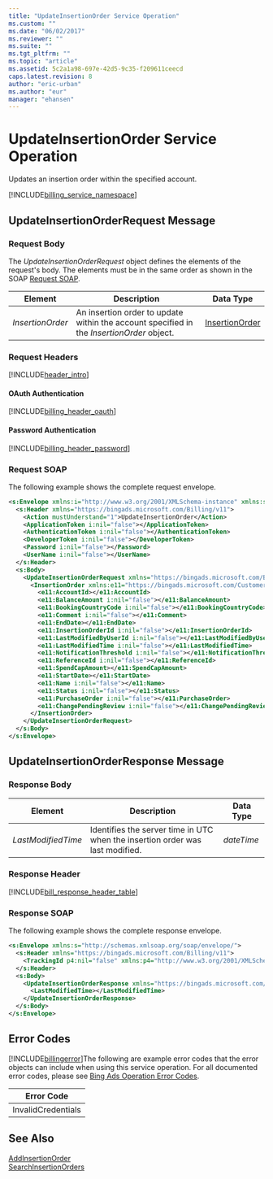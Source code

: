 ```yaml
---
title: "UpdateInsertionOrder Service Operation"
ms.custom: ""
ms.date: "06/02/2017"
ms.reviewer: ""
ms.suite: ""
ms.tgt_pltfrm: ""
ms.topic: "article"
ms.assetid: 5c2a1a98-697e-42d5-9c35-f209611ceecd
caps.latest.revision: 8
author: "eric-urban"
ms.author: "eur"
manager: "ehansen"
---
```

# UpdateInsertionOrder Service Operation
Updates an insertion order within the specified account.

[!INCLUDE[billing_service_namespace](../billing-api/includes/billing-service-namespace.md)]

## <a name="request"></a>UpdateInsertionOrderRequest Message

### Request Body
The *UpdateInsertionOrderRequest* object defines the elements of the request's body. The elements must be in the same order as shown in the SOAP [Request SOAP](#request_soap).

|Element|Description|Data Type|
|-----------|---------------|-------------|
|*InsertionOrder*|An insertion order to update within the account specified in the *InsertionOrder* object.|[InsertionOrder](../billing-api/insertionorder-data-object.md)|

### Request Headers
[!INCLUDE[header_intro](../billing-api/includes/header-intro.md)]
#### OAuth Authentication
[!INCLUDE[billing_header_oauth](../billing-api/includes/billing-header-oauth.md)]
#### Password Authentication
[!INCLUDE[billing_header_password](../billing-api/includes/billing-header-password.md)]
### <a name="request_soap"></a>Request SOAP
The following example shows the complete request envelope.

```xml
<s:Envelope xmlns:i="http://www.w3.org/2001/XMLSchema-instance" xmlns:s="http://schemas.xmlsoap.org/soap/envelope/">
  <s:Header xmlns="https://bingads.microsoft.com/Billing/v11">
    <Action mustUnderstand="1">UpdateInsertionOrder</Action>
    <ApplicationToken i:nil="false"></ApplicationToken>
    <AuthenticationToken i:nil="false"></AuthenticationToken>
    <DeveloperToken i:nil="false"></DeveloperToken>
    <Password i:nil="false"></Password>
    <UserName i:nil="false"></UserName>
  </s:Header>
  <s:Body>
    <UpdateInsertionOrderRequest xmlns="https://bingads.microsoft.com/Billing/v11">
      <InsertionOrder xmlns:e11="https://bingads.microsoft.com/Customer/v11/Entities" i:nil="false">
        <e11:AccountId></e11:AccountId>
        <e11:BalanceAmount i:nil="false"></e11:BalanceAmount>
        <e11:BookingCountryCode i:nil="false"></e11:BookingCountryCode>
        <e11:Comment i:nil="false"></e11:Comment>
        <e11:EndDate></e11:EndDate>
        <e11:InsertionOrderId i:nil="false"></e11:InsertionOrderId>
        <e11:LastModifiedByUserId i:nil="false"></e11:LastModifiedByUserId>
        <e11:LastModifiedTime i:nil="false"></e11:LastModifiedTime>
        <e11:NotificationThreshold i:nil="false"></e11:NotificationThreshold>
        <e11:ReferenceId i:nil="false"></e11:ReferenceId>
        <e11:SpendCapAmount></e11:SpendCapAmount>
        <e11:StartDate></e11:StartDate>
        <e11:Name i:nil="false"></e11:Name>
        <e11:Status i:nil="false"></e11:Status>
        <e11:PurchaseOrder i:nil="false"></e11:PurchaseOrder>
        <e11:ChangePendingReview i:nil="false"></e11:ChangePendingReview>
      </InsertionOrder>
    </UpdateInsertionOrderRequest>
  </s:Body>
</s:Envelope>
```

## <a name="response"></a>UpdateInsertionOrderResponse Message

### <a name="Body_Elements"></a>Response Body

|Element|Description|Data Type|
|-----------|---------------|-------------|
|*LastModifiedTime*|Identifies the server time in UTC when the insertion order was last modified.|*dateTime*|

### <a name="Header_Elements"></a>Response Header
[!INCLUDE[bill_response_header_table](../billing-api/includes/bill-response-header-table.md)]
### Response SOAP
The following example shows the complete response envelope.

```xml
<s:Envelope xmlns:s="http://schemas.xmlsoap.org/soap/envelope/">
  <s:Header xmlns="https://bingads.microsoft.com/Billing/v11">
    <TrackingId p4:nil="false" xmlns:p4="http://www.w3.org/2001/XMLSchema-instance"></TrackingId>
  </s:Header>
  <s:Body>
    <UpdateInsertionOrderResponse xmlns="https://bingads.microsoft.com/Billing/v11">
      <LastModifiedTime></LastModifiedTime>
    </UpdateInsertionOrderResponse>
  </s:Body>
</s:Envelope>
```

## <a name="errors"></a>Error Codes
[!INCLUDE[billingerror](../billing-api/includes/billingerror.md)]The following are example  error codes that the error objects can include when using this service operation. For all documented error codes, please see [Bing Ads Operation Error Codes](http://go.microsoft.com/fwlink/?LinkId=511884).

|Error Code|
|--------------|
|InvalidCredentials|

## See Also
[AddInsertionOrder](../billing-api/addinsertionorder-service-operation.md)  
[SearchInsertionOrders](../billing-api/searchinsertionorders-service-operation.md)  

